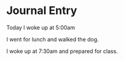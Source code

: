 # Journal Entry

Today I woke up at 5:00am

I went for lunch and walked the dog.

I woke up at 7:30am and prepared for class.
